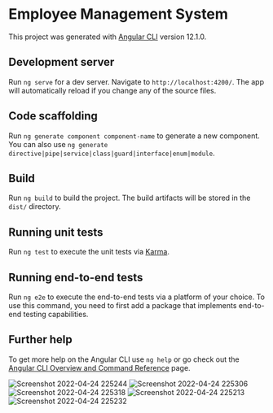 # Employee Management System

This project was generated with [Angular CLI](https://github.com/angular/angular-cli) version 12.1.0.

## Development server

Run `ng serve` for a dev server. Navigate to `http://localhost:4200/`. The app will automatically reload if you change any of the source files.

## Code scaffolding

Run `ng generate component component-name` to generate a new component. You can also use `ng generate directive|pipe|service|class|guard|interface|enum|module`.

## Build

Run `ng build` to build the project. The build artifacts will be stored in the `dist/` directory.

## Running unit tests

Run `ng test` to execute the unit tests via [Karma](https://karma-runner.github.io).

## Running end-to-end tests

Run `ng e2e` to execute the end-to-end tests via a platform of your choice. To use this command, you need to first add a package that implements end-to-end testing capabilities.

## Further help

To get more help on the Angular CLI use `ng help` or go check out the [Angular CLI Overview and Command Reference](https://angular.io/cli) page.

![Screenshot 2022-04-24 225244](https://user-images.githubusercontent.com/48932230/165205212-8cdde319-9b8f-4d0e-95d5-7ecf65e0d8ff.png)
![Screenshot 2022-04-24 225306](https://user-images.githubusercontent.com/48932230/165205219-66d4561d-f248-42ce-b3bd-34434e4d6921.png)
![Screenshot 2022-04-24 225318](https://user-images.githubusercontent.com/48932230/165205221-abcbbc30-c96d-4d63-86fd-2273be280d55.png)
![Screenshot 2022-04-24 225213](https://user-images.githubusercontent.com/48932230/165205225-e310189c-8f72-4f67-9517-bc33a480a145.png)
![Screenshot 2022-04-24 225232](https://user-images.githubusercontent.com/48932230/165205229-86b22f89-1d51-4a2c-a343-a24a8cce284d.png)
